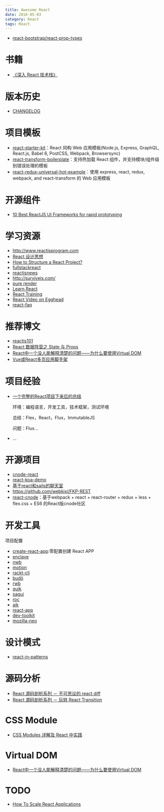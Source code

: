 ```yaml
---
title: Awesome React
date: 2016-05-03
category: React
tags: React
---
```


- [react-bootstrap/react-prop-types](https://github.com/react-bootstrap/react-prop-types)

# 书籍
- [《深入 React 技术栈》](https://segmentfault.com/a/1190000007550254)

# 版本历史
- [CHANGELOG](https://github.com/facebook/react/blob/master/CHANGELOG.md)

# 项目模板
- [react-starter-kit](https://github.com/kriasoft/react-starter-kit)：React 同构 Web 应用模板(Node.js, Express, GraphQL, React.js, Babel 6, PostCSS, Webpack, Browsersync)
- [react-transform-boilerplate](https://github.com/gaearon/react-transform-boilerplate)：支持热加载 React 组件，并支持模块/组件级别错误处理的模板
- [react-redux-universal-hot-example](https://github.com/erikras/react-redux-universal-hot-example)：使用 express, react, redux, webpack, and react-transform 的 Web 应用模板

# 开源组件
- [10 Best ReactJS UI Frameworks for rapid prototyping](https://hashnode.com/post/10-best-reactjs-ui-frameworks-for-rapid-prototyping-cit49tqx414z89c53equ4zc5k)

# 学习资源
- http://www.reactjsprogram.com
- [React 设计思想](https://github.com/react-guide/react-basic)
- [How to Structure a React Project?](https://reactjsnews.com/structuring-react-projects)
- [fullstackreact](https://www.fullstackreact.com/)
- [reactjsnews](https://reactjsnews.com)
- http://survivejs.com/
- [pure render](https://zhuanlan.zhihu.com/purerender)
- [Learn React](https://zhuanlan.zhihu.com/leanreact)
- [React Training](https://reactjs-training.com/)
- [React Video on Egghead](https://egghead.io/technologies/react)
- [react-faq](https://github.com/timarney/react-faq)

# 推荐博文
- [reactjs101](https://github.com/kdchang/reactjs101)
- [React 数据阵营之 State 与 Props](https://github.com/rccoder/blog/issues/16)
- [React中一个没人能解释清楚的问题——为什么要使用Virtual DOM](http://www.zcfy.cc/article/the-one-thing-that-no-one-properly-explains-about-react-why-virtual-dom-hashnode-1211.html)
- [Vue或React多页应用脚手架](https://segmentfault.com/a/1190000006789546)

# 项目经验
- [一个完整的React项目下来后的总结](http://react-china.org/t/react/2091)

    环境：编程语言，开发工具，技术框架，测试环境

    总结：Flex，React，Flux，ImmutableJS

    问题：Flux...


- ...


# 开源项目
- [cnode-react](https://github.com/stop2stare/cnode-react)
- [react-koa-demo](https://github.com/sxlfzhy/react-koa-demo)
- [基于react和sails的聊天室](http://react-china.org/t/react-sails/4762)
- https://github.com/webkixi/FKP-REST
- [react-cnode](https://github.com/1340641314/react-cnode)：基于webpack + react + react-router + redux + less + flex.css + ES6 的React版cnode社区

# 开发工具
项目配置

* [create-react-app](https://github.com/facebookincubator/create-react-app):零配置创建 React APP
* [enclave](https://github.com/eanplatter/enclave)
* [nwb](https://github.com/insin/nwb)
* [motion](https://github.com/motion/motion)
* [rackt-cli](https://github.com/mzabriskie/rackt-cli)
* [budō](https://github.com/mattdesl/budo)
* [rwb](https://github.com/petehunt/rwb)
* [quik](https://github.com/satya164/quik)
* [sagui](https://github.com/saguijs/sagui)
* [roc](https://github.com/rocjs/roc)
* [aik](https://github.com/d4rkr00t/aik)
* [react-app](https://github.com/kriasoft/react-app)
* [dev-toolkit](https://github.com/stoikerty/dev-toolkit)
* [mozilla-neo](https://github.com/mozilla/neo)

# 设计模式
- [react-in-patterns](https://github.com/krasimir/react-in-patterns)

# 源码分析
- [React 源码剖析系列 － 不可思议的 react diff](https://zhuanlan.zhihu.com/p/20346379?refer=purerender)
- [React 源码剖析系列 － 玩转 React Transition](https://zhuanlan.zhihu.com/p/20419592?refer=purerender)

# CSS Module
- [CSS Modules 详解及 React 中实践](https://zhuanlan.zhihu.com/p/20495964?refer=purerender)

# Virtual DOM
- [React中一个没人能解释清楚的问题——为什么要使用Virtual DOM](http://www.zcfy.cc/article/the-one-thing-that-no-one-properly-explains-about-react-why-virtual-dom-hashnode-1211.html)

# TODO
- [How To Scale React Applications](https://www.smashingmagazine.com/2016/09/how-to-scale-react-applications/)
